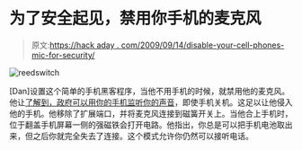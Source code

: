 # 为了安全起见，禁用你手机的麦克风

> 原文:[https://hack aday . com/2009/09/14/disable-your-cell-phones-mic-for-security/](https://hackaday.com/2009/09/14/disabling-your-cell-phones-mic-for-security/)

![reedswitch](../Images/661679a4003708369530b615ba82d1d3.png "reedswitch")

[Dan]设置这个简单的手机黑客程序，当他不用手机的时候，就禁用他的麦克风。他让[了解到，政府可以用你的手机监听你的声音](http://news.cnet.com/FBI-taps-cell-phone-mic-as-eavesdropping-tool/2100-1029_3-6140191.html)，即使手机关机。这足以让他侵入他的手机。他移除了扩展端口，并将麦克风连接到磁簧开关上。当他合上手机时，位于翻盖手机屏幕一侧的强磁铁会打开电路。他指出，你总是可以把手机电池取出来，但之后你就完全失去了连接。这个模式允许你仍然可以接听电话。